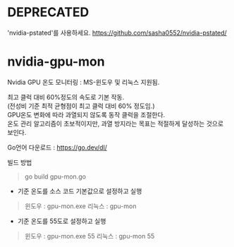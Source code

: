 # DEPRECATED
'nvidia-pstated'를 사용하세요.
https://github.com/sasha0552/nvidia-pstated/

# nvidia-gpu-mon
Nvidia GPU 온도 모니터링 : MS-윈도우 및 리눅스 지원됨.

최고 클럭 대비 60%정도의 속도로 기본 작동.<br>
(전성비 기준 최적 균형점이 최고 클럭 대비 60% 정도임.)<br>
GPU온도 변화에 따라 과열되지 않도록 동작 클럭을 조절한다.<br>
온도 관리 알고리즘이 초보적이지만, 과열 방지라는 목표는 적절하게 달성하는 것으로 보인다.<br>

Go언어 다운로드 : https://go.dev/dl/

빌드 방법
> go build gpu-mon.go

- 기준 온도를 소스 코드 기본값으로 설정하고 실행
> 윈도우 : gpu-mon.exe 
> 리눅스 : gpu-mon

- 기준 온도를 55도로 설정하고 실행
> 윈도우 : gpu-mon.exe 55
> 리눅스 : gpu-mon 55

